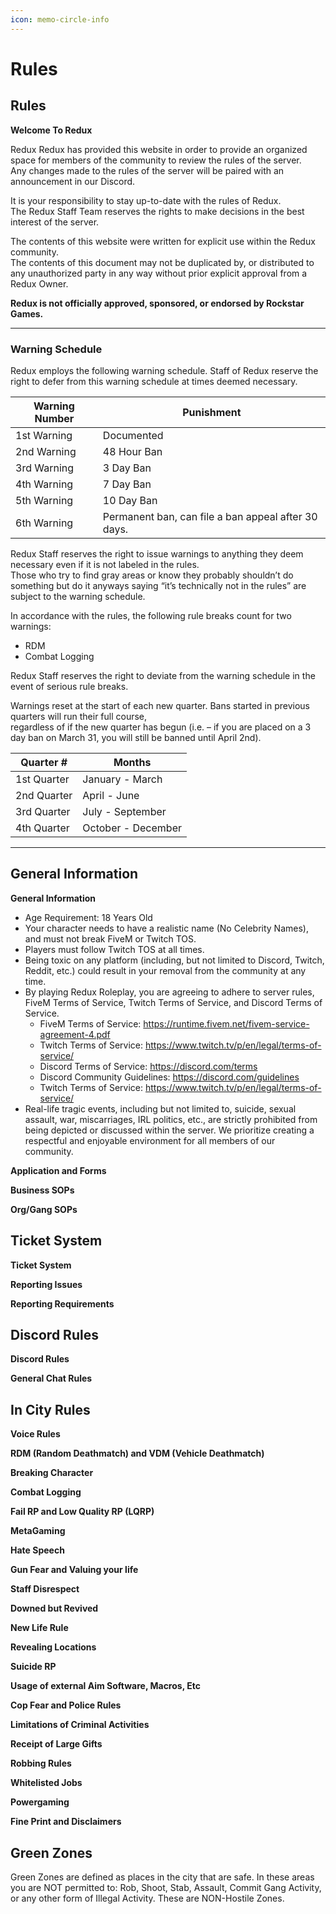 ```yaml
---
icon: memo-circle-info
---
```


# Rules

## Rules

**Welcome To Redux**

Redux Redux has provided this website in order to provide an organized space for members of the community to review the rules of the server.\
Any changes made to the rules of the server will be paired with an announcement in our Discord.

It is your responsibility to stay up-to-date with the rules of Redux.\
The Redux Staff Team reserves the rights to make decisions in the best interest of the server.

The contents of this website were written for explicit use within the Redux community.\
The contents of this document may not be duplicated by, or distributed to any unauthorized party in any way without prior explicit approval from a Redux Owner.

**Redux is not officially approved, sponsored, or endorsed by Rockstar Games.**

***

### Warning Schedule

Redux employs the following warning schedule. Staff of Redux reserve the right to defer from this warning schedule at times deemed necessary.

| Warning Number | Punishment                                          |
| -------------- | --------------------------------------------------- |
| 1st Warning    | Documented                                          |
| 2nd Warning    | 48 Hour Ban                                         |
| 3rd Warning    | 3 Day Ban                                           |
| 4th Warning    | 7 Day Ban                                           |
| 5th Warning    | 10 Day Ban                                          |
| 6th Warning    | Permanent ban, can file a ban appeal after 30 days. |

Redux Staff reserves the right to issue warnings to anything they deem necessary even if it is not labeled in the rules.\
Those who try to find gray areas or know they probably shouldn’t do something but do it anyways saying “it’s technically not in the rules” are subject to the warning schedule.

In accordance with the rules, the following rule breaks count for two warnings:

* RDM
* Combat Logging

Redux Staff reserves the right to deviate from the warning schedule in the event of serious rule breaks.

Warnings reset at the start of each new quarter. Bans started in previous quarters will run their full course,\
regardless of if the new quarter has begun (i.e. – if you are placed on a 3 day ban on March 31, you will still be banned until April 2nd).

| Quarter #   | Months             |
| ----------- | ------------------ |
| 1st Quarter | January - March    |
| 2nd Quarter | April - June       |
| 3rd Quarter | July - September   |
| 4th Quarter | October - December |

***

## General Information

**General Information**

* Age Requirement: 18 Years Old
* Your character needs to have a realistic name (No Celebrity Names), and must not break FiveM or Twitch TOS.
* Players must follow Twitch TOS at all times.
* Being toxic on any platform (including, but not limited to Discord, Twitch, Reddit, etc.) could result in your removal from the community at any time.
* By playing Redux Roleplay, you are agreeing to adhere to server rules, FiveM Terms of Service, Twitch Terms of Service, and Discord Terms of Service.
  * FiveM Terms of Service: https://runtime.fivem.net/fivem-service-agreement-4.pdf
  * Twitch Terms of Service: https://www.twitch.tv/p/en/legal/terms-of-service/
  * Discord Terms of Service: https://discord.com/terms
  * Discord Community Guidelines: https://discord.com/guidelines
  * Twitch Terms of Service: https://www.twitch.tv/p/en/legal/terms-of-service/
* Real-life tragic events, including but not limited to, suicide, sexual assault, war, miscarriages, IRL politics, etc., are strictly prohibited from being depicted or discussed within the server. We prioritize creating a respectful and enjoyable environment for all members of our community.

**Application and Forms**

**Business SOPs**

**Org/Gang SOPs**

## Ticket System

**Ticket System**

**Reporting Issues**

**Reporting Requirements**

## Discord Rules

**Discord Rules**

**General Chat Rules**

## In City Rules

**Voice Rules**

**RDM (Random Deathmatch) and VDM (Vehicle Deathmatch)**

**Breaking Character**

**Combat Logging**

**Fail RP and Low Quality RP (LQRP)**

**MetaGaming**

**Hate Speech**

**Gun Fear and Valuing your life**

**Staff Disrespect**

**Downed but Revived**

**New Life Rule**

**Revealing Locations**

**Suicide RP**

**Usage of external Aim Software, Macros, Etc**

**Cop Fear and Police Rules**

**Limitations of Criminal Activities**

**Receipt of Large Gifts**

**Robbing Rules**

**Whitelisted Jobs**

**Powergaming**

**Fine Print and Disclaimers**

## Green Zones

Green Zones are defined as places in the city that are safe. In these areas you are NOT permitted to: Rob, Shoot, Stab, Assault, Commit Gang Activity, or any other form of Illegal Activity. These are NON-Hostile Zones.
